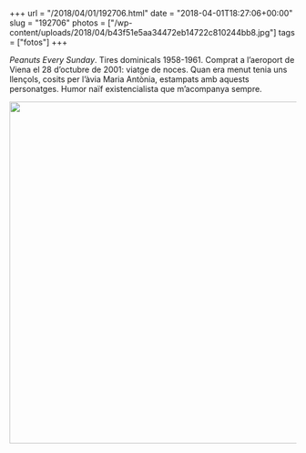 +++
url = "/2018/04/01/192706.html"
date = "2018-04-01T18:27:06+00:00"
slug = "192706"
photos = ["/wp-content/uploads/2018/04/b43f51e5aa34472eb14722c810244bb8.jpg"]
tags = ["fotos"]
+++

*Peanuts Every Sunday*. Tires dominicals 1958-1961. Comprat a l’aeroport de Viena el 28 d’octubre de 2001: viatge de noces. Quan era menut tenia uns llençols, cosits per l’àvia Maria Antònia, estampats amb aquests personatges. Humor naïf existencialista que m’acompanya sempre.

<img src="/wp-content/uploads/2018/04/b43f51e5aa34472eb14722c810244bb8.jpg" width="600" height="600" />
